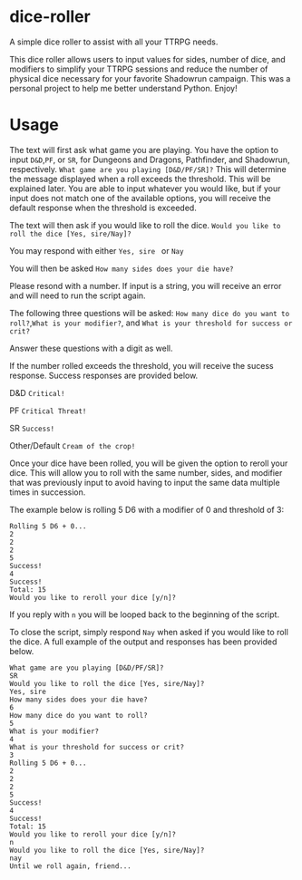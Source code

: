 # dice-roller
A simple dice roller to assist with all your TTRPG needs.

This dice roller allows users to input values for sides, number of dice, and modifiers to simplify your TTRPG sessions and reduce the number of physical dice necessary for your favorite Shadowrun campaign.
This was a personal project to help me better understand Python. Enjoy!

# Usage
The text will  first ask what game you are playing. You have the option to input `D&D`,`PF`, or `SR`, for Dungeons and Dragons, Pathfinder, and Shadowrun, respectively.
`What game are you playing [D&D/PF/SR]?`
This will determine the message displayed when a roll exceeds the threshold. This will be explained later. You are able to input whatever you would like, but if your input does not match one of the available options, you will receive the default response when the threshold is exceeded.

The text will then ask if you would like to roll the dice. 
`Would you like to roll the dice [Yes, sire/Nay]?`

You may respond with either `Yes, sire ` or `Nay`

You will then be asked `How many sides does your die have?`

Please resond with a number. If input is a string, you will receive an error and will need to run the script again.

The following three questions will be asked: `How many dice do you want to roll?`,`What is your modifier?`, and `What is your threshold for success or crit?`

Answer these questions with a digit as well.

If the number rolled exceeds the threshold, you will receive the sucess response. Success responses are provided below.

D&D `Critical!`

PF `Critical Threat!`

SR `Success!`

Other/Default `Cream of the crop!`

Once your dice have been rolled, you will be given the option to reroll your dice. This will allow you to roll with the same number, sides, and modifier that was previously input to avoid having to input the same data multiple times in succession.

The example below is rolling 5 D6 with a modifier of 0 and threshold of 3:

```
Rolling 5 D6 + 0...
2
2
2
5
Success!
4
Success!
Total: 15
Would you like to reroll your dice [y/n]?
```

If you reply with `n` you will be looped back to the beginning of the script.

To close the script, simply respond `Nay` when asked if you would like to roll the dice. A full example of the output and responses has been provided below.

```
What game are you playing [D&D/PF/SR]?
SR
Would you like to roll the dice [Yes, sire/Nay]?
Yes, sire
How many sides does your die have?
6
How many dice do you want to roll?
5
What is your modifier?
4
What is your threshold for success or crit?
3
Rolling 5 D6 + 0...
2
2
2
5
Success!
4
Success!
Total: 15
Would you like to reroll your dice [y/n]?
n
Would you like to roll the dice [Yes, sire/Nay]?
nay
Until we roll again, friend...
```
